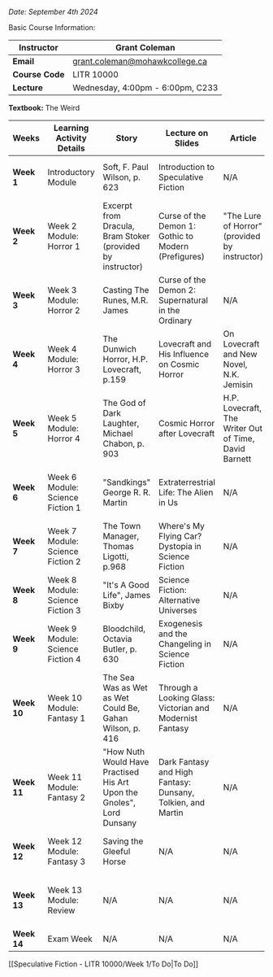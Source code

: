 *Date: September 4th 2024*

Basic Course Information:

| **Instructor**  | Grant Coleman                    |
| --------------- | -------------------------------- |
| **Email**       | grant.coleman@mohawkcollege.ca   |
| **Course Code** | LITR 10000                       |
| **Lecture**     | Wednesday, 4:00pm - 6:00pm, C233 |

**Textbook:** The Weird

| Weeks       | Learning Activity Details        | **Story**                                                             | **Lecture on Slides**                                       | **Article**                                           | **Film**                                                | **Learning Activity Type**       | **Assessments and Due Dates**              | **Associated Learning Outcomes**  |
| ----------- | -------------------------------- | --------------------------------------------------------------------- | ----------------------------------------------------------- | ----------------------------------------------------- | ------------------------------------------------------- | -------------------------------- | ------------------------------------------ | --------------------------------- |
| **Week 1**  | Introductory Module              | Soft, F. Paul Wilson, p. 623                                          | Introduction to Speculative Fiction                         | N/A                                                   | Frankenstein and Vampyre: A Dark and Stormy Night       | Story, Film, Lecture, Discussion | N/A                                        | CLO 1, CLO 2, EES 1, EES 2        |
| **Week 2**  | Week 2 Module: Horror 1          | Excerpt from Dracula, Bram Stoker (provided by instructor)            | Curse of the Demon 1: Gothic to Modern (Prefigures)         | "The Lure of Horror" (provided by instructor)         | "The True History of the Vampire"                       | Story, Film, Lecture, Discussion | Discussion 1: Horror                       | CLO 1, CLO 2, EES 1, EES 2, EES 7 |
| **Week 3**  | Week 3 Module: Horror 2          | Casting The Runes, M.R. James                                         | Curse of the Demon 2: Supernatural in the Ordinary          | N/A                                                   | Demons and Spirits (segments)                           | Story, Film, Lecture, Discussion | N/A                                        | CLO 1, CLO 2, EES 1, EES 2, EES 7 |
| **Week 4**  | Week 4 Module: Horror 3          | The Dunwich Horror, H.P. Lovecraft, p.159                             | Lovecraft and His Influence on Cosmic Horror                | On Lovecraft and New Novel, N.K. Jemisin              | How Lovecraft Influenced Film                           | Story, Lecture, Discussion       | Assignment 1: Horror                       | CLO 1, CLO 2, EES 1, EES 2, EES 7 |
| **Week 5**  | Week 5 Module: Horror 4          | The God of Dark Laughter, Michael Chabon, p. 903                      | Cosmic Horror after Lovecraft                               | H.P. Lovecraft, The Writer Out of Time, David Barnett | Joker, Batman, Chuckie                                  | Story, Film, Discussion          | Test 1: Horror                             | CLO 1, CLO 2, EES 1, EES 2, EES 7 |
| **Week 6**  | Week 6 Module: Science Fiction 1 | "Sandkings" George R. R. Martin                                       | Extraterrestrial Life: The Alien in Us                      | N/A                                                   | Documentary: From Good to Evil: Frankenstein (segments) | Story, Film, Discussion          | Discussion 2: Science Fiction              | CLO 1, CLO 2, EES 1, EES 2, EES 7 |
| **Week 7**  | Week 7 Module: Science Fiction 2 | The Town Manager, Thomas Ligotti, p.968                               | Where's My Flying Car? Dystopia in Science Fiction          | N/A                                                   | N/A                                                     | Story, Discussion                | Assignment 2: Science Fiction              | CLO 1, CLO 2, EES 1, EES 2, EES 7 |
| **Week 8**  | Week 8 Module: Science Fiction 3 | "It's A Good Life", James Bixby                                       | Science Fiction: Alternative Universes                      | N/A                                                   | N/A                                                     | Story, Discussion                | N/A                                        | CLO 1, CLO 2, EES 1, EES 2, EES 7 |
| **Week 9**  | Week 9 Module: Science Fiction 4 | Bloodchild, Octavia Butler, p. 630                                    | Exogenesis and the Changeling in Science Fiction            | N/A                                                   | N/A                                                     | Story, Discussion                | Test 2: Science Fiction                    | CLO 1, CLO 2, EES 1, EES 2, EES 7 |
| **Week 10** | Week 10 Module: Fantasy 1        | The Sea Was as Wet as Wet Could Be, Gahan Wilson, p. 416              | Through a Looking Glass: Victorian and Modernist Fantasy    | N/A                                                   | N/A                                                     | Story, Discussion                | Discussion 3: Fantasy                      | CLO 1, CLO 2, EES 1, EES 2, EES 7 |
| **Week 11** | Week 11 Module: Fantasy 2        | "How Nuth Would Have Practised His Art Upon the Gnoles", Lord Dunsany | Dark Fantasy and High Fantasy: Dunsany, Tolkien, and Martin | N/A                                                   | Magic Bricks (Silent Short)                             | Story, Film, Discussion          | N/A                                        | CLO 1, CLO 2, EES 1, EES 2, EES 7 |
| **Week 12** | Week 12 Module: Fantasy 3        | Saving the Gleeful Horse                                              | N/A                                                         | N/A                                                   | N/A                                                     | Story, Discussion                | Assignment 3: Fantasy <br> Test 3: Fantasy | CLO 1, CLO 2, EES 1, EES 2, EES 7 |
| **Week 13** | Week 13 Module: Review           | N/A                                                                   | N/A                                                         | N/A                                                   | N/A                                                     | Film, Lecture, Discussion        | Final Reflection In-class assignment 10%   | N/A                               |
| **Week 14** | Exam Week                        | N/A                                                                   | N/A                                                         | N/A                                                   | N/A                                                     | N/A                              | No exam                                    | N/A                               |

[[Speculative Fiction - LITR 10000/Week 1/To Do|To Do]]

 

